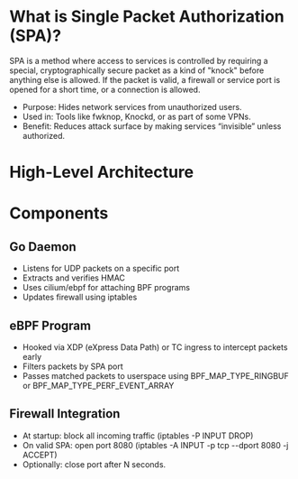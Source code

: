 # What is Single Packet Authorization (SPA)?

SPA is a method where access to services is controlled by requiring a special, cryptographically secure packet as a kind of "knock" before anything else is allowed. If the packet is valid, a firewall or service port is opened for a short time, or a connection is allowed.

- Purpose: Hides network services from unauthorized users.
- Used in: Tools like fwknop, Knockd, or as part of some VPNs.
- Benefit: Reduces attack surface by making services “invisible” unless authorized.

# High-Level Architecture


# Components

## Go Daemon
- Listens for UDP packets on a specific port
- Extracts and verifies HMAC
- Uses cilium/ebpf for attaching BPF programs
- Updates firewall using iptables

## eBPF Program
- Hooked via XDP (eXpress Data Path) or TC ingress to intercept packets early
- Filters packets by SPA port
- Passes matched packets to userspace using BPF_MAP_TYPE_RINGBUF or BPF_MAP_TYPE_PERF_EVENT_ARRAY

## Firewall Integration
- At startup: block all incoming traffic (iptables -P INPUT DROP)
- On valid SPA: open port 8080 (iptables -A INPUT -p tcp --dport 8080 -j ACCEPT)
- Optionally: close port after N seconds.
